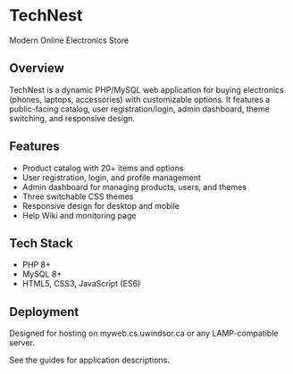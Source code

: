 # TechNest

Modern Online Electronics Store

## Overview
TechNest is a dynamic PHP/MySQL web application for buying electronics (phones, laptops, accessories) with customizable options. It features a public-facing catalog, user registration/login, admin dashboard, theme switching, and responsive design.

## Features
- Product catalog with 20+ items and options
- User registration, login, and profile management
- Admin dashboard for managing products, users, and themes
- Three switchable CSS themes
- Responsive design for desktop and mobile
- Help Wiki and monitoring page

## Tech Stack
- PHP 8+
- MySQL 8+
- HTML5, CSS3, JavaScript (ES6)

## Deployment
Designed for hosting on myweb.cs.uwindsor.ca or any LAMP-compatible server.

See the guides for application descriptions. 

